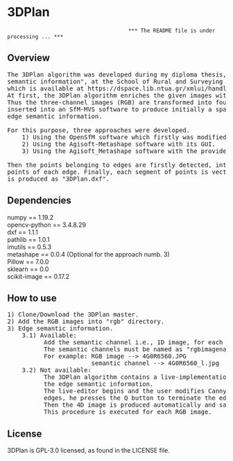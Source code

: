 # 3DPlan

                                           *** The README file is under processing ... ***
## Overview
<pre>
The 3DPlan algorithm was developed during my diploma thesis, entitled "Automated detection of edges in point clouds using 
semantic information", at the School of Rural and Surveying Engineering of the National Technical University of Athens, 
which is available at https://dspace.lib.ntua.gr/xmlui/handle/123456789/53090.
At first, the 3DPlan algorithm enriches the given images with a new channel including the edge semantic information. 
Thus the three-channel images (RGB) are transformed into four-channel ones (RGBL). Afterwards, the four-channel images are 
inserted into an SfM-MVS software to produce initially a sparse and finally, a dense point cloud which is enriched with the 
edge semantic information.

For this purpose, three approaches were developed.
    1) Using the OpenSfM software which firstly was modified to manipulate four-channel images. 
    2) Using the Agisoft-Metashape software with its GUI. 
    3) Using the Agisoft_Metashape software with the provided python module.

Then the points belonging to edges are firstly detected, into the semantically enriched point cloud and then classified into 
points of each edge. Finally, each segment of points is vectorized and thus, the approximated 3D plan of the object of interest 
is produced as "3DPlan.dxf".
</pre>

## Dependencies
numpy == 1.19.2 <br>
opencv-python == 3.4.8.29 <br>
dxf == 1.1.1 <br>
pathlib == 1.0.1 <br>
imutils == 0.5.3 <br>
metashape == 0.0.4 (Optional for the approach numb. 3) <br>
Pillow == 7.0.0 <br>
sklearn == 0.0 <br>
scikit-image == 0.17.2 <br>

## How to use
<pre>
1) Clone/Download the 3DPlan master.
2) Add the RGB images into "rgb" directory.
3) Edge semantic information.
    3.1) Available:
          Add the semantic channel i.e., 1D image, for each image, into "semantic_images" directory.
          The semantic channels must be named as "rgbimagename_l.jpg"
          For example: RGB image --> 4G0R6560.JPG
                       semantic channel --> 4G0R6560_l.jpg
    3.2) Not available:
          The 3DPlan algorithm contains a live-implementation of the Canny algorithm which could be used for producing
          the edge semantic information.
          The live-editor begins and the user modifies Canny's parameters. When the user is satisfied by the detected
          edges, he presses the Q button to terminate the editing procedure.
          Then the 4D image is produced automatically and saved into "images" directory which is created automatically.
          This procedure is executed for each RGB image.
</pre>

## License
3DPlan is GPL-3.0 licensed, as found in the LICENSE file.
